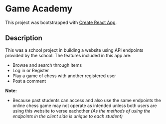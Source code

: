 # Game Academy

This project was bootstrapped with [Create React App](https://github.com/facebook/create-react-app).

## Description

This was a school project in building a website using API endpoints provided by the school.
The features included in this app are:
- Browse and search through items
- Log in or Register
- Play a game of chess with another registered user
- Post a comment

**Note:**
- Because past students can access and also use the same endpoints the online chess game may not operate as intended unless both users are using this website to verse eachother
  *(As the methods of using the endpoints in the client side is unique to each student)*








